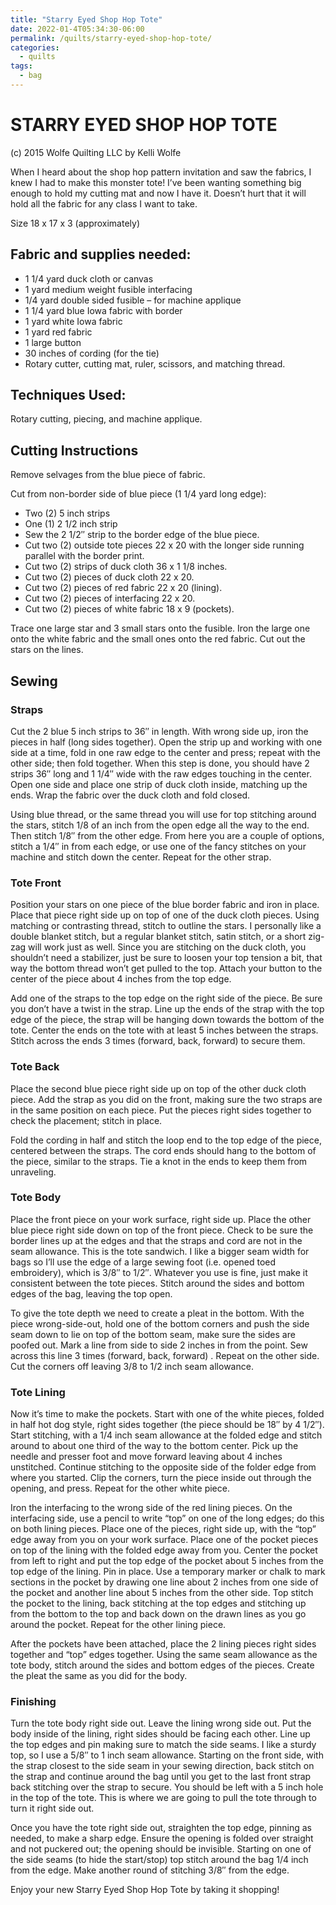 ```yaml
---
title: "Starry Eyed Shop Hop Tote"
date: 2022-01-4T05:34:30-06:00
permalink: /quilts/starry-eyed-shop-hop-tote/
categories:
  - quilts
tags:
  - bag
---
```

# STARRY EYED SHOP HOP TOTE
(c) 2015 Wolfe Quilting LLC
by Kelli Wolfe

When I heard about the shop hop pattern invitation and saw the fabrics, I knew I had to make this monster tote! I’ve been wanting something big enough to hold my cutting mat and now I have it. Doesn’t hurt that it will hold all the fabric for any class I want to take.

Size 18 x 17 x 3 (approximately)

## Fabric and supplies needed:

- 1 1/4 yard duck cloth or canvas
- 1 yard medium weight fusible interfacing
- 1/4 yard double sided fusible – for machine applique
- 1 1/4 yard blue Iowa fabric with border
- 1 yard white Iowa fabric
- 1 yard red fabric
- 1 large button
- 30 inches of cording (for the tie)
- Rotary cutter, cutting mat, ruler, scissors, and matching thread.

## Techniques Used:

Rotary cutting, piecing, and machine applique.

## Cutting Instructions

Remove selvages from the blue piece of fabric.

Cut from non-border side of blue piece (1 1/4 yard long edge):

- Two (2) 5 inch strips
- One (1) 2 1/2 inch strip
- Sew the 2 1/2″ strip to the border edge of the blue piece.
- Cut two (2) outside tote pieces 22 x 20 with the longer side running parallel with the border print.
- Cut two (2) strips of duck cloth 36 x 1 1/8 inches.
- Cut two (2) pieces of duck cloth 22 x 20.
- Cut two (2) pieces of red fabric 22 x 20 (lining).
- Cut two (2) pieces of interfacing 22 x 20.
- Cut two (2) pieces of white fabric 18 x 9 (pockets).

Trace one large star and 3 small stars onto the fusible. Iron the large one onto the white fabric and the small ones onto the red fabric. Cut out the stars on the lines.

## Sewing

### Straps

Cut the 2 blue 5 inch strips to 36″ in length. With wrong side up, iron the pieces in half (long sides together). Open the strip up and working with one side at a time, fold in one raw edge to the center and press; repeat with the other side; then fold together. When this step is done, you should have 2 strips 36″ long and 1 1/4″ wide with the raw edges touching in the center. Open one side and place one strip of duck cloth inside, matching up the ends. Wrap the fabric over the duck cloth and fold closed.

Using blue thread, or the same thread you will use for top stitching around the stars, stitch 1/8 of an inch from the open edge all the way to the end. Then stitch 1/8″ from the other edge. From here you are a couple of options, stitch a 1/4″ in from each edge, or use one of the fancy stitches on your machine and stitch down the center. Repeat for the other strap.

### Tote Front

Position your stars on one piece of the blue border fabric and iron in place. Place that piece right side up on top of one of the duck cloth pieces. Using matching or contrasting thread, stitch to outline the stars. I personally like a double blanket stitch, but a regular blanket stitch, satin stitch, or a short zig-zag will work just as well. Since you are stitching on the duck cloth, you shouldn’t need a stabilizer, just be sure to loosen your top tension a bit, that way the bottom thread won’t get pulled to the top. Attach your button to the center of the piece about 4 inches from the top edge.

Add one of the straps to the top edge on the right side of the piece. Be sure you don’t have a twist in the strap. Line up the ends of the strap with the top edge of the piece, the strap will be hanging down towards the bottom of the tote. Center the ends on the tote with at least 5 inches between the straps. Stitch across the ends 3 times (forward, back, forward) to secure them.

### Tote Back

Place the second blue piece right side up on top of the other duck cloth piece. Add the strap as you did on the front, making sure the two straps are in the same position on each piece. Put the pieces right sides together to check the placement; stitch in place.

Fold the cording in half and stitch the loop end to the top edge of the piece, centered between the straps. The cord ends should hang to the bottom of the piece, similar to the straps. Tie a knot in the ends to keep them from unraveling.

### Tote Body

Place the front piece on your work surface, right side up. Place the other blue piece right side down on top of the front piece. Check to be sure the border lines up at the edges and that the straps and cord are not in the seam allowance. This is the tote sandwich. I like a bigger seam width for bags so I’ll use the edge of a large sewing foot (i.e. opened toed embroidery), which is 3/8″ to 1/2″. Whatever you use is fine, just make it consistent between the tote pieces. Stitch around the sides and bottom edges of the bag, leaving the top open.

To give the tote depth we need to create a pleat in the bottom. With the piece wrong-side-out, hold one of the bottom corners and push the side seam down to lie on top of the bottom seam, make sure the sides are poofed out. Mark a line from side to side 2 inches in from the point. Sew across this line 3 times (forward, back, forward) . Repeat on the other side. Cut the corners off leaving 3/8 to 1/2 inch seam allowance.

### Tote Lining

Now it’s time to make the pockets. Start with one of the white pieces, folded in half hot dog style, right sides together (the piece should be 18″ by 4 1/2″). Start stitching, with a 1/4 inch seam allowance at the folded edge and stitch around to about one third of the way to the bottom center. Pick up the needle and presser foot and move forward leaving about 4 inches unstitched. Continue stitching to the opposite side of the folder edge from where you started. Clip the corners, turn the piece inside out through the opening, and press. Repeat for the other white piece.

Iron the interfacing to the wrong side of the red lining pieces. On the interfacing side, use a pencil to write “top” on one of the long edges; do this on both lining pieces. Place one of the pieces, right side up, with the “top” edge away from you on your work surface. Place one of the pocket pieces on top of the lining with the folded edge away from you. Center the pocket from left to right and put the top edge of the pocket about 5 inches from the top edge of the lining. Pin in place. Use a temporary marker or chalk to mark sections in the pocket by drawing one line about 2 inches from one side of the pocket and another line about 5 inches from the other side. Top stitch the pocket to the lining, back stitching at the top edges and stitching up from the bottom to the top and back down on the drawn lines as you go around the pocket. Repeat for the other lining piece.

After the pockets have been attached, place the 2 lining pieces right sides together and “top” edges together. Using the same seam allowance as the tote body, stitch around the sides and bottom edges of the pieces. Create the pleat the same as you did for the body.

### Finishing

Turn the tote body right side out. Leave the lining wrong side out. Put the body inside of the lining, right sides should be facing each other. Line up the top edges and pin making sure to match the side seams. I like a sturdy top, so I use a 5/8″ to 1 inch seam allowance. Starting on the front side, with the strap closest to the side seam in your sewing direction, back stitch on the strap and continue around the bag until you get to the last front strap back stitching over the strap to secure. You should be left with a 5 inch hole in the top of the tote. This is where we are going to pull the tote through to turn it right side out.

Once you have the tote right side out, straighten the top edge, pinning as needed, to make a sharp edge. Ensure the opening is folded over straight and not puckered out; the opening should be invisible. Starting on one of the side seams (to hide the start/stop) top stitch around the bag 1/4 inch from the edge. Make another round of stitching 3/8″ from the edge.

Enjoy your new Starry Eyed Shop Hop Tote by taking it shopping!
